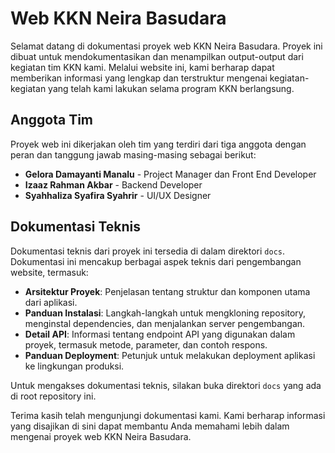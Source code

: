 # Web KKN Neira Basudara

Selamat datang di dokumentasi proyek web KKN Neira Basudara. Proyek ini dibuat untuk mendokumentasikan dan menampilkan output-output dari kegiatan tim KKN kami. Melalui website ini, kami berharap dapat memberikan informasi yang lengkap dan terstruktur mengenai kegiatan-kegiatan yang telah kami lakukan selama program KKN berlangsung.

## Anggota Tim

Proyek web ini dikerjakan oleh tim yang terdiri dari tiga anggota dengan peran dan tanggung jawab masing-masing sebagai berikut:

- **Gelora Damayanti Manalu** - Project Manager dan Front End Developer
- **Izaaz Rahman Akbar** - Backend Developer
- **Syahhaliza Syafira Syahrir** - UI/UX Designer

## Dokumentasi Teknis

Dokumentasi teknis dari proyek ini tersedia di dalam direktori `docs`. Dokumentasi ini mencakup berbagai aspek teknis dari pengembangan website, termasuk:

- **Arsitektur Proyek**: Penjelasan tentang struktur dan komponen utama dari aplikasi.
- **Panduan Instalasi**: Langkah-langkah untuk mengkloning repository, menginstal dependencies, dan menjalankan server pengembangan.
- **Detail API**: Informasi tentang endpoint API yang digunakan dalam proyek, termasuk metode, parameter, dan contoh respons.
- **Panduan Deployment**: Petunjuk untuk melakukan deployment aplikasi ke lingkungan produksi.

Untuk mengakses dokumentasi teknis, silakan buka direktori `docs` yang ada di root repository ini.

Terima kasih telah mengunjungi dokumentasi kami. Kami berharap informasi yang disajikan di sini dapat membantu Anda memahami lebih dalam mengenai proyek web KKN Neira Basudara.
